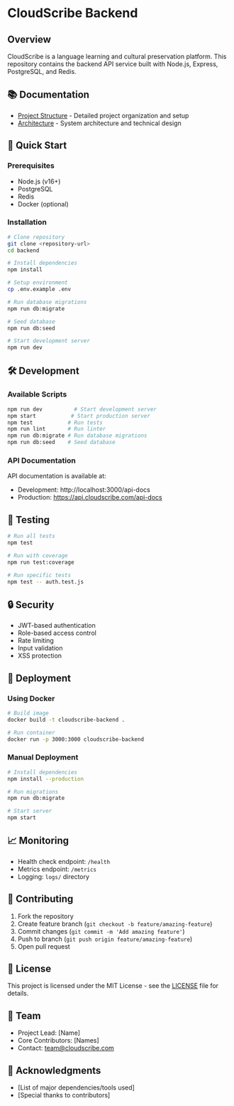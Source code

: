 # CloudScribe Backend

## Overview
CloudScribe is a language learning and cultural preservation platform. This repository contains the backend API service built with Node.js, Express, PostgreSQL, and Redis.

## 📚 Documentation
- [Project Structure](./PROJECT_STRUCTURE.md) - Detailed project organization and setup
- [Architecture](./architecture.md) - System architecture and technical design

## 🚀 Quick Start

### Prerequisites
- Node.js (v16+)
- PostgreSQL
- Redis
- Docker (optional)

### Installation
```bash
# Clone repository
git clone <repository-url>
cd backend

# Install dependencies
npm install

# Setup environment
cp .env.example .env

# Run database migrations
npm run db:migrate

# Seed database
npm run db:seed

# Start development server
npm run dev
```

## 🛠 Development

### Available Scripts
```bash
npm run dev          # Start development server
npm start           # Start production server
npm test           # Run tests
npm run lint       # Run linter
npm run db:migrate # Run database migrations
npm run db:seed    # Seed database
```

### API Documentation
API documentation is available at:
- Development: http://localhost:3000/api-docs
- Production: https://api.cloudscribe.com/api-docs

## 🧪 Testing
```bash
# Run all tests
npm test

# Run with coverage
npm run test:coverage

# Run specific tests
npm test -- auth.test.js
```

## 🔒 Security
- JWT-based authentication
- Role-based access control
- Rate limiting
- Input validation
- XSS protection

## 🚀 Deployment

### Using Docker
```bash
# Build image
docker build -t cloudscribe-backend .

# Run container
docker run -p 3000:3000 cloudscribe-backend
```

### Manual Deployment
```bash
# Install dependencies
npm install --production

# Run migrations
npm run db:migrate

# Start server
npm start
```

## 📈 Monitoring
- Health check endpoint: `/health`
- Metrics endpoint: `/metrics`
- Logging: `logs/` directory

## 🤝 Contributing
1. Fork the repository
2. Create feature branch (`git checkout -b feature/amazing-feature`)
3. Commit changes (`git commit -m 'Add amazing feature'`)
4. Push to branch (`git push origin feature/amazing-feature`)
5. Open pull request

## 📝 License
This project is licensed under the MIT License - see the [LICENSE](../LICENSE) file for details.

## 👥 Team
- Project Lead: [Name]
- Core Contributors: [Names]
- Contact: team@cloudscribe.com

## 🙏 Acknowledgments
- [List of major dependencies/tools used]
- [Special thanks to contributors] 